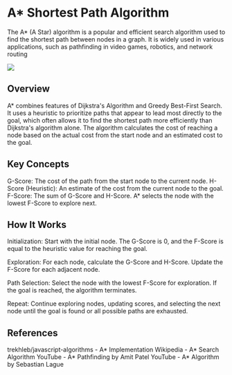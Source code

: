 # A\* Shortest Path Algorithm

The A\* (A Star) algorithm is a popular and efficient search algorithm used to find the shortest path between nodes in a graph. It is widely used in various applications, such as pathfinding in video games, robotics, and network routing

![](https://www.101computing.net/wp/wp-content/uploads/A-Star-Search-Algorithm-Step-1.png)

## Overview
A\* combines features of Dijkstra's Algorithm and Greedy Best-First Search. It uses a heuristic to prioritize paths that appear to lead most directly to the goal, which often allows it to find the shortest path more efficiently than Dijkstra's algorithm alone. The algorithm calculates the cost of reaching a node based on the actual cost from the start node and an estimated cost to the goal.

## Key Concepts
G-Score: The cost of the path from the start node to the current node.
H-Score (Heuristic): An estimate of the cost from the current node to the goal.
F-Score: The sum of G-Score and H-Score. A\* selects the node with the lowest F-Score to explore next.

## How It Works
Initialization: Start with the initial node. The G-Score is 0, and the F-Score is equal to the heuristic value for reaching the goal.

Exploration: For each node, calculate the G-Score and H-Score. Update the F-Score for each adjacent node.

Path Selection: Select the node with the lowest F-Score for exploration. If the goal is reached, the algorithm terminates.

Repeat: Continue exploring nodes, updating scores, and selecting the next node until the goal is found or all possible paths are exhausted.

## References
trekhleb/javascript-algorithms - A* Implementation
Wikipedia - A* Search Algorithm
YouTube - A* Pathfinding by Amit Patel
YouTube - A* Algorithm by Sebastian Lague
